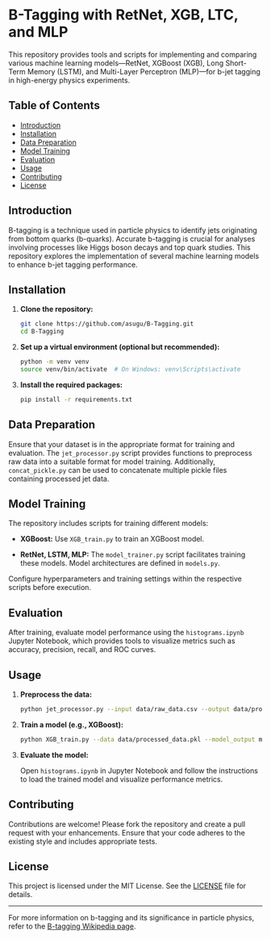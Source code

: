 
# B-Tagging with RetNet, XGB, LTC, and MLP

This repository provides tools and scripts for implementing and comparing various machine learning models—RetNet, XGBoost (XGB), Long Short-Term Memory (LSTM), and Multi-Layer Perceptron (MLP)—for b-jet tagging in high-energy physics experiments.

## Table of Contents

- [Introduction](#introduction)
- [Installation](#installation)
- [Data Preparation](#data-preparation)
- [Model Training](#model-training)
- [Evaluation](#evaluation)
- [Usage](#usage)
- [Contributing](#contributing)
- [License](#license)

## Introduction

B-tagging is a technique used in particle physics to identify jets originating from bottom quarks (b-quarks). Accurate b-tagging is crucial for analyses involving processes like Higgs boson decays and top quark studies. This repository explores the implementation of several machine learning models to enhance b-jet tagging performance.

## Installation

1. **Clone the repository:**

   ```bash
   git clone https://github.com/asugu/B-Tagging.git
   cd B-Tagging
   ```

2. **Set up a virtual environment (optional but recommended):**

   ```bash
   python -m venv venv
   source venv/bin/activate  # On Windows: venv\Scripts\activate
   ```

3. **Install the required packages:**

   ```bash
   pip install -r requirements.txt
   ```

## Data Preparation

Ensure that your dataset is in the appropriate format for training and evaluation. The `jet_processor.py` script provides functions to preprocess raw data into a suitable format for model training. Additionally, `concat_pickle.py` can be used to concatenate multiple pickle files containing processed jet data.

## Model Training

The repository includes scripts for training different models:

- **XGBoost:** Use `XGB_train.py` to train an XGBoost model.

- **RetNet, LSTM, MLP:** The `model_trainer.py` script facilitates training these models. Model architectures are defined in `models.py`.

Configure hyperparameters and training settings within the respective scripts before execution.

## Evaluation

After training, evaluate model performance using the `histograms.ipynb` Jupyter Notebook, which provides tools to visualize metrics such as accuracy, precision, recall, and ROC curves.

## Usage

1. **Preprocess the data:**

   ```bash
   python jet_processor.py --input data/raw_data.csv --output data/processed_data.pkl
   ```

2. **Train a model (e.g., XGBoost):**

   ```bash
   python XGB_train.py --data data/processed_data.pkl --model_output models/xgb_model.pkl
   ```

3. **Evaluate the model:**

   Open `histograms.ipynb` in Jupyter Notebook and follow the instructions to load the trained model and visualize performance metrics.

## Contributing

Contributions are welcome! Please fork the repository and create a pull request with your enhancements. Ensure that your code adheres to the existing style and includes appropriate tests.

## License

This project is licensed under the MIT License. See the [LICENSE](LICENSE) file for details.

---

For more information on b-tagging and its significance in particle physics, refer to the [B-tagging Wikipedia page](https://en.wikipedia.org/wiki/B-tagging).
